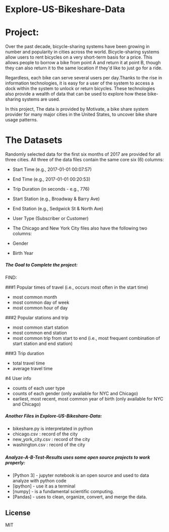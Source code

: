 # Explore-US-Bikeshare-Data

# Project:

Over the past decade, bicycle-sharing systems have been growing in number and popularity in cities across the world.
Bicycle-sharing systems allow users to rent bicycles on a very short-term basis for a price.
This allows people to borrow a bike from point A and return it at point B, 
though they can also return it to the same location if they'd like to just go for a ride. 

Regardless, each bike can serve several users per day.Thanks to the rise in information technologies, 
it is easy for a user of the system to access a dock within the system to unlock or return bicycles. 
These technologies also provide a wealth of data that can be used to explore how these bike-sharing systems are used.

In this project, The data is provided by Motivate, a bike share system provider for many major cities in the United States, 
to uncover bike share usage patterns. 

# The Datasets

Randomly selected data for the first six months of 2017 are provided for all three cities. All three of the data files contain the same core six (6) columns:

- Start Time (e.g., 2017-01-01 00:07:57)
- End Time (e.g., 2017-01-01 00:20:53)
- Trip Duration (in seconds - e.g., 776)
- Start Station (e.g., Broadway & Barry Ave)
- End Station (e.g., Sedgwick St & North Ave)
- User Type (Subscriber or Customer)
- The Chicago and New York City files also have the following two columns:

- Gender
- Birth Year

##### The Goal to Complete the project:

FIND: 
  
###1 Popular times of travel (i.e., occurs most often in the start time)

- most common month
- most common day of week
- most common hour of day

###2 Popular stations and trip

- most common start station
- most common end station
- most common trip from start to end (i.e., most frequent combination of start station and end station)

###3 Trip duration

- total travel time
- average travel time

#4 User info

- counts of each user type
- counts of each gender (only available for NYC and Chicago)
- earliest, most recent, most common year of birth (only available for NYC and Chicago)

##### Another Files in Explore-US-Bikeshare-Data:

- bikeshare.py is interpretated in python 
- chicago.csv : record of the city
- new_york_city.csv : record of the city
- washington.csv : record of the city
### 

##### Analyze-A-B-Test-Results uses some open source projects to work properly:

* [Python 3] - jupyter notebook is an open source and used to data analyze with python code
* [ipython] - use it as a terminal
* [numpy] - is a fundamental scientific computing.
* [Pandas] - uses to clean, organize, convert, and merge the data.


License
----
MIT

